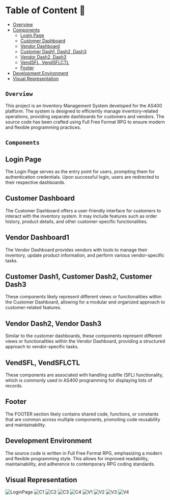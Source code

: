 # Table of Content 📍

- [Overview](#overview)
- [Components](#components)
  - [Login Page](#login_page)
  - [Customer Dashboard](#customer_dashboard)
  - [Vendor Dashboard](#vendor_dashboard)
  - [Customer Dash1, Dash2, Dash3](#customer_dash1-customer_dash2-customer_dash3)
  - [Vendor Dash2, Dash3](#vendor_dash2-vendor_dash3)
  - [VendSFL, VendSFLCTL](#vendsfl-vendsflctl)
  - [Footer](#footer)
- [Development Environment](#development-environment)
- [Visual Representation](#visual-representation)

## `Overview`
This project is an Inventory Management System developed for the AS400 platform. The system is designed to efficiently manage inventory-related operations, providing separate dashboards for customers and vendors. The source code has been crafted using Full Free Format RPG to ensure modern and flexible programming practices.

## `Components`

## Login Page
The Login Page serves as the entry point for users, prompting them for authentication credentials. Upon successful login, users are redirected to their respective dashboards.

## Customer Dashboard
The Customer Dashboard offers a user-friendly interface for customers to interact with the inventory system. It may include features such as order history, product details, and other customer-specific functionalities.

## Vendor Dashboard1
The Vendor Dashboard provides vendors with tools to manage their inventory, update product information, and perform various vendor-specific tasks.

## Customer Dash1, Customer Dash2, Customer Dash3
These components likely represent different views or functionalities within the Customer Dashboard, allowing for a modular and organized approach to customer-related features.

## Vendor Dash2, Vendor Dash3
Similar to the customer dashboards, these components represent different views or functionalities within the Vendor Dashboard, providing a structured approach to vendor-specific tasks.

## VendSFL, VendSFLCTL
These components are associated with handling subfile (SFL) functionality, which is commonly used in AS400 programming for displaying lists of records.

## Footer
The FOOTER section likely contains shared code, functions, or constants that are common across multiple components, promoting code reusability and maintainability.

## Development Environment
The source code is written in Full Free Format RPG, emphasizing a modern and flexible programming style. This allows for improved readability, maintainability, and adherence to contemporary RPG coding standards.

## Visual Representation
![LoginPage](https://github.com/Siva-Subramaniam-DS/AS400---Project/assets/138869164/3070c75d-1d1c-4866-acae-63e7385e0b20)
![C1](https://github.com/Siva-Subramaniam-DS/AS400---Project/assets/138869164/5d7c09b9-06be-4ada-86f7-351759c40d9e)
![C2](https://github.com/Siva-Subramaniam-DS/AS400---Project/assets/138869164/bb3e2bb2-1d2d-4d55-88c9-1de47a4ab79a)
![C3](https://github.com/Siva-Subramaniam-DS/AS400---Project/assets/138869164/5e2c5336-cba8-41b7-ab67-7351a92c354e)
![C4](https://github.com/Siva-Subramaniam-DS/AS400---Project/assets/138869164/8919ed11-85e3-4d70-b22f-5e698620d81a)
![V1](https://github.com/Siva-Subramaniam-DS/AS400---Project/assets/138869164/73145ceb-d6c9-4411-a8e2-5b8fa3c70758)
![V2](https://github.com/Siva-Subramaniam-DS/AS400---Project/assets/138869164/a2b8e476-3f7b-4009-bfe2-6ebd5e525756)
![V3](https://github.com/Siva-Subramaniam-DS/AS400---Project/assets/138869164/85f63ec0-5477-4ea6-9f39-73026e312e98)
![V4](https://github.com/Siva-Subramaniam-DS/AS400---Project/assets/138869164/00551dc0-3a24-4da0-8f14-7e7477a69c29)
